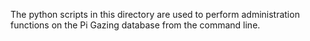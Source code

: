 The python scripts in this directory are used to perform administration
functions on the Pi Gazing database from the command line.

